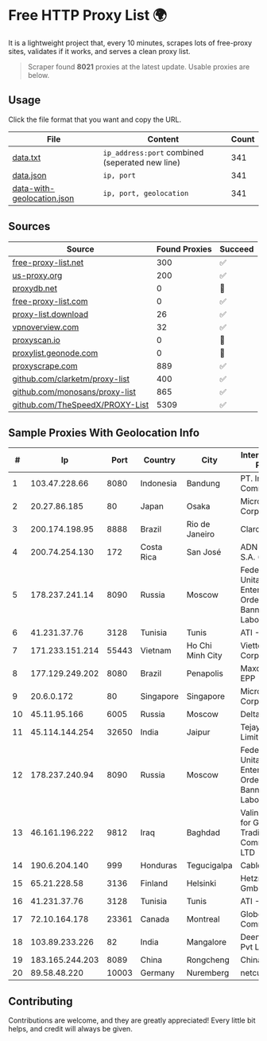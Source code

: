 
# Free HTTP Proxy List 🌍

It is a lightweight project that, every 10 minutes, scrapes lots of free-proxy sites, validates if it works, and serves a clean proxy list.


> Scraper found **8021** proxies at the latest update. Usable proxies are below.

## Usage

Click the file format that you want and copy the URL.


|File|Content|Count|
|----|-------|-----|
|[data.txt](https://raw.githubusercontent.com/themiralay/Proxy-List-World/master/data.txt)|`ip_address:port` combined (seperated new line)|341|
|[data.json](https://raw.githubusercontent.com/themiralay/Proxy-List-World/master/data.json)|`ip, port`|341|
|[data-with-geolocation.json](https://raw.githubusercontent.com/themiralay/Proxy-List-World/master/data-with-geolocation.json)|`ip, port, geolocation`|341|

## Sources

|Source|Found Proxies|Succeed|
|------|-------------|-------|
|[free-proxy-list.net](https://free-proxy-list.net)|300|✅|
|[us-proxy.org](https://www.us-proxy.org)|200|✅|
|[proxydb.net](http://proxydb.net)|0|🚫|
|[free-proxy-list.com](https://free-proxy-list.com/?page=&port=&type%5B%5D=http&type%5B%5D=https&up_time=0&search=Search)|0|✅|
|[proxy-list.download](https://www.proxy-list.download/HTTP)|26|✅|
|[vpnoverview.com](https://vpnoverview.com/privacy/anonymous-browsing/free-proxy-servers)|32|✅|
|[proxyscan.io](https://www.proxyscan.io)|0|🚫|
|[proxylist.geonode.com](https://proxylist.geonode.com/api/proxy-list?limit=300&page=1&sort_by=lastChecked&sort_type=desc&protocols=http,https)|0|🚫|
|[proxyscrape.com](https://api.proxyscrape.com/v2/?request=displayproxies&protocol=http&timeout=10000&country=all&ssl=all&anonymity=all)|889|✅|
|[github.com/clarketm/proxy-list](https://raw.githubusercontent.com/clarketm/proxy-list/master/proxy-list-raw.txt)|400|✅|
|[github.com/monosans/proxy-list](https://raw.githubusercontent.com/monosans/proxy-list/main/proxies/http.txt)|865|✅|
|[github.com/TheSpeedX/PROXY-List](https://raw.githubusercontent.com/TheSpeedX/PROXY-List/master/http.txt)|5309|✅|


## Sample Proxies With Geolocation Info

|#|Ip|Port|Country|City|Internet Service Provider|
|-|--|----|-------|----|-------------------------|
|1|103.47.228.66|8080|Indonesia|Bandung|PT. Indonesia Comnet Plus|
|2|20.27.86.185|80|Japan|Osaka|Microsoft Corporation|
|3|200.174.198.95|8888|Brazil|Rio de Janeiro|Claro S.A|
|4|200.74.254.130|172|Costa Rica|San José|ADN Solutions S.A. (Rokru Int.)|
|5|178.237.241.14|8090|Russia|Moscow|Federal State Unitary Enterprise of the Order of the Red Banner of Labour "Russ|
|6|41.231.37.76|3128|Tunisia|Tunis|ATI - ISP|
|7|171.233.151.214|55443|Vietnam|Ho Chi Minh City|Viettel Corporation|
|8|177.129.249.202|8080|Brazil|Penapolis|Maxcomm Ltda EPP|
|9|20.6.0.172|80|Singapore|Singapore|Microsoft Corporation|
|10|45.11.95.166|6005|Russia|Moscow|Delta Ltd|
|11|45.114.144.254|32650|India|Jaipur|Tejays Dynamic Limited|
|12|178.237.240.94|8090|Russia|Moscow|Federal State Unitary Enterprise of the Order of the Red Banner of Labour "Russ|
|13|46.161.196.222|9812|Iraq|Baghdad|Valin Company for General Trading and Communication LTD|
|14|190.6.204.140|999|Honduras|Tegucigalpa|Cablecolor S.A.|
|15|65.21.228.58|3136|Finland|Helsinki|Hetzner Online GmbH|
|16|41.231.37.76|3128|Tunisia|Tunis|ATI - ISP|
|17|72.10.164.178|23361|Canada|Montreal|GloboTech Communications|
|18|103.89.233.226|82|India|Mangalore|Deenet Services Pvt Ltd|
|19|183.165.244.203|8089|China|Rongcheng|Chinanet|
|20|89.58.48.220|10003|Germany|Nuremberg|netcup GmbH|



## Contributing

Contributions are welcome, and they are greatly appreciated! Every
little bit helps, and credit will always be given.

